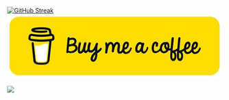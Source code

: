 [![GitHub Streak](https://streak-stats.demolab.com?user=Belfagor2005&theme=github-green-purple&border_radius=5&locale=it&date_format=j%20M%5B%20Y%5D&mode=weekly&card_width=490)](https://git.io/streak-stats)
<a href="https://www.paypal.com/paypalme/belfagor2005"><img src="https://github.com/Belfagor2005/pluginspanel/blob/main/screenshot/buymeacoffee.jpg?raw=true"></a>

![](https://komarev.com/ghpvc/?username=Belfagor2005)
